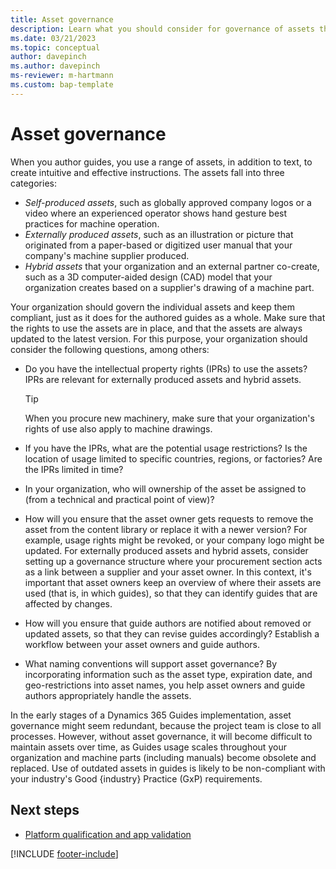 ```yaml
---
title: Asset governance
description: Learn what you should consider for governance of assets that are used in guides in a regulated industry.
ms.date: 03/21/2023
ms.topic: conceptual
author: davepinch
ms.author: davepinch
ms-reviewer: m-hartmann
ms.custom: bap-template
---
```


# Asset governance

When you author guides, you use a range of assets, in addition to text, to create intuitive and effective instructions. The assets fall into three categories:

- *Self-produced assets*, such as globally approved company logos or a video where an experienced operator shows hand gesture best practices for machine operation.
- *Externally produced assets*, such as an illustration or picture that originated from a paper-based or digitized user manual that your company's machine supplier produced.
- *Hybrid assets* that your organization and an external partner co-create, such as a 3D computer-aided design (CAD) model that your organization creates based on a supplier's drawing of a machine part.

Your organization should govern the individual assets and keep them compliant, just as it does for the authored guides as a whole. Make sure that the rights to use the assets are in place, and that the assets are always updated to the latest version. For this purpose, your organization should consider the following questions, among others:

- Do you have the intellectual property rights (IPRs) to use the assets? IPRs are relevant for externally produced assets and hybrid assets.

    > [!TIP]
    > When you procure new machinery, make sure that your organization's rights of use also apply to machine drawings.

- If you have the IPRs, what are the potential usage restrictions? Is the location of usage limited to specific countries, regions, or factories? Are the IPRs limited in time?
- In your organization, who will ownership of the asset be assigned to (from a technical and practical point of view)?
- How will you ensure that the asset owner gets requests to remove the asset from the content library or replace it with a newer version? For example, usage rights might be revoked, or your company logo might be updated. For externally produced assets and hybrid assets, consider setting up a governance structure where your procurement section acts as a link between a supplier and your asset owner. In this context, it's important that asset owners keep an overview of where their assets are used (that is, in which guides), so that they can identify guides that are affected by changes.
- How will you ensure that guide authors are notified about removed or updated assets, so that they can revise guides accordingly? Establish a workflow between your asset owners and guide authors.
- What naming conventions will support asset governance? By incorporating information such as the asset type, expiration date, and geo-restrictions into asset names, you help asset owners and guide authors appropriately handle the assets.

In the early stages of a Dynamics 365 Guides implementation, asset governance might seem redundant, because the project team is close to all processes. However, without asset governance, it will become difficult to maintain assets over time, as Guides usage scales throughout your organization and machine parts (including manuals) become obsolete and replaced. Use of outdated assets in guides is likely to be non-compliant with your industry's Good \{industry\} Practice (GxP) requirements.

## Next steps

- [Platform qualification and app validation](platform-qualification-app-validation.md)

[!INCLUDE [footer-include](../../includes/footer-banner.md)]
